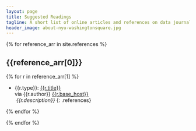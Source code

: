 ```yaml
---
layout: page
title: Suggested Readings
tagline: A short list of online articles and references on data journalism
header_image: about-nyu-washingtonsquare.jpg
---
```



{% for reference_arr in site.references %}

<div class="banner">
<h2>{{reference_arr[0]}}</h2>
</div>

 {% for r in reference_arr[1] %}

- <span class="type">{{r.type}}:</span> 
[{{r.title}}]({{r.source_url}}) <span class="author" style="display:block;">via {{r.author}} [{{r.base_host}}]({{r.source_url}})</span> <span class="description">*&nbsp;{{r.description}}*</span>
{: .references}
  
{% endfor %}

{% endfor %}